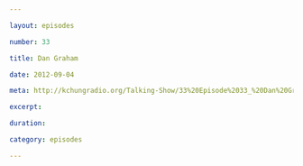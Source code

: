 ```yaml
---

layout: episodes

number: 33

title: Dan Graham

date: 2012-09-04

meta: http://kchungradio.org/Talking-Show/33%20Episode%2033_%20Dan%20Graham.mp3

excerpt: 

duration: 

category: episodes

---
```


